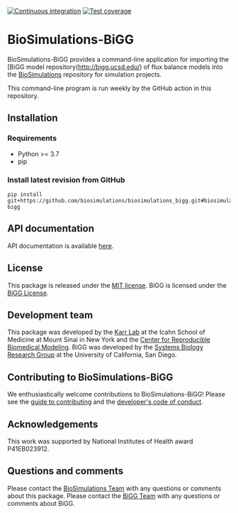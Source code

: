 [![Continuous integration](https://github.com/biosimulations/biosimulations-bigg/actions/workflows/ci.yml/badge.svg)](https://github.com/biosimulations/biosimulations-bigg/actions/workflows/ci.yml)
[![Test coverage](https://codecov.io/gh/biosimulations/biosimulations_bigg/branch/dev/graph/badge.svg)](https://codecov.io/gh/biosimulations/biosimulations_bigg)

# BioSimulations-BiGG
BioSimulations-BiGG provides a command-line application for importing the [BiGG model repository(http://bigg.ucsd.edu/) of flux balance models into the [BioSimulations](https://biosimulations.org) repository for simulation projects.

This command-line program is run weekly by the GitHub action in this repository.

## Installation

### Requirements
* Python >= 3.7
* pip


### Install latest revision from GitHub
```
pip install git+https://github.com/biosimulations/biosimulations_bigg.git#biosimulations-bigg
```

## API documentation
API documentation is available [here](https://docs.biosimulations.org/biosimulations_bigg/).

## License
This package is released under the [MIT license](LICENSE). BiGG is licensed under the [BiGG License](http://bigg.ucsd.edu/license).

## Development team
This package was developed by the [Karr Lab](https://www.karrlab.org) at the Icahn School of Medicine at Mount Sinai in New York and the [Center for Reproducible Biomedical Modeling](http://reproduciblebiomodels.org). BiGG was developed by the [Systems Biology Research Group](https://systemsbiology.ucsd.edu/) at the University of California, San Diego.

## Contributing to BioSimulations-BiGG
We enthusiastically welcome contributions to BioSimulations-BiGG! Please see the [guide to contributing](CONTRIBUTING.md) and the [developer's code of conduct](CODE_OF_CONDUCT.md).

## Acknowledgements
This work was supported by National Institutes of Health award P41EB023912.

## Questions and comments
Please contact the [BioSimulations Team](mailto:info@biosimulations.org) with any questions or comments about this package. Please contact the [BiGG Team](https://github.com/SBRG/bigg_models/issues) with any questions or comments about BiGG.
